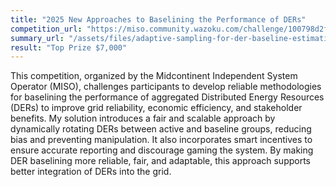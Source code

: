 ```yaml
---
title: "2025 New Approaches to Baselining the Performance of DERs"
competition_url: "https://miso.community.wazoku.com/challenge/100798d2fdba4d31bd4b4cd864ef0985"
summary_url: "/assets/files/adaptive-sampling-for-der-baseline-estimation.pdf"
result: "Top Prize $7,000"
---
```


This competition, organized by the Midcontinent Independent System Operator (MISO), challenges participants to develop reliable methodologies for baselining the performance of aggregated Distributed Energy Resources (DERs) to improve grid reliability, economic efficiency, and stakeholder benefits. My solution introduces a fair and scalable approach by dynamically rotating DERs between active and baseline groups, reducing bias and preventing manipulation. It also incorporates smart incentives to ensure accurate reporting and discourage gaming the system. By making DER baselining more reliable, fair, and adaptable, this approach supports better integration of DERs into the grid.







